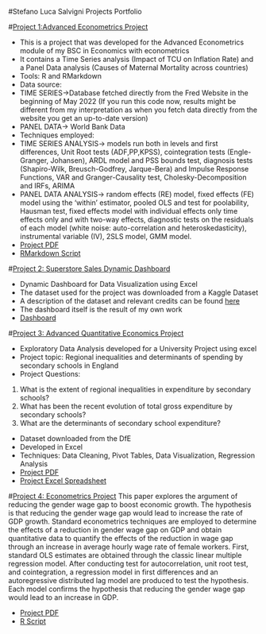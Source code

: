 #Stefano Luca Salvigni Projects Portfolio

#[Project 1:Advanced Econometrics Project](https://github.com/SalvoLDN/Advanced-Econometrics-Project.git)
* This is a project that was developed for the Advanced Econometrics module of my BSC in Economics with econometrics 
* It contains a Time Series analysis (Impact of TCU on Inflation Rate) and a Panel Data analysis (Causes of Maternal Mortality across countries)
* Tools: R and RMarkdown
* Data source: 
* TIME SERIES->Database fetched directly from the Fred Website in the beginning of May 2022 (If you run this code now, results might be different from my interpretation as when you fetch data directly from the website you get an up-to-date version) 
* PANEL DATA-> World Bank Data
* Techniques employed: 
* TIME SERIES ANALYSIS-> models run both in levels and first differences, Unit Root tests (ADF,PP,KPSS), cointegration tests (Engle-Granger, Johansen), ARDL model and PSS bounds test, diagnosis tests (Shapiro-Wilk, Breusch-Godfrey, Jarque-Bera) and Impulse Response Functions, VAR and Granger-Causality test, Cholesky-Decomposition and IRFs, ARIMA
* PANEL DATA ANALYSIS-> random effects (RE) model, fixed effects (FE) model using the ‘within’ estimator, pooled OLS and test for poolability, Hausman test, fixed effects model with individual effects only time effects only and with two-way effects, diagnostic tests on the residuals of each model (white noise: auto-correlation and heteroskedasticity), instrumental variable (IV), 2SLS model, GMM model. 
* [Project PDF](https://github.com/SalvoLDN/Advanced-Econometrics-Project/blob/main/AdvancedEconometrics_Project_33636339.pdf)
* [RMarkdown Script](https://github.com/SalvoLDN/Advanced-Econometrics-Project/blob/main/Advanced_Econometrics_Project_Final_Script.Rmd)

#[Project 2: Superstore Sales Dynamic Dashboard](https://github.com/SalvoLDN/Superstore-Sales-Dashboard)
* Dynamic Dashboard for Data Visualization using Excel
* The dataset used for the project was downloaded from a Kaggle Dataset 
* A description of the dataset and relevant credits can be found [here](https://www.kaggle.com/datasets/rohitsahoo/sales-forecasting)
* The dashboard itself is the result of my own work
* [Dashboard](https://github.com/SalvoLDN/Superstore-Sales-Dashboard/blob/main/Superstore%20Sales%20Dashboard.xlsx)

#[Project 3: Advanced Quantitative Economics Project](https://github.com/SalvoLDN/Advanced-Quantitative-Economics-Project)
* Exploratory Data Analysis developed for a University Project using excel
* Project topic: Regional inequalities and determinants of spending by secondary schools in England
* Project Questions: 
1. What is the extent of regional inequalities in expenditure by secondary schools?
2. What has been the recent evolution of total gross expenditure by secondary schools?
3. What are the determinants of secondary school expenditure?
* Dataset downloaded from the DfE
* Developed in Excel
* Techniques: Data Cleaning, Pivot Tables, Data Visualization, Regression Analysis
* [Project PDF](https://github.com/SalvoLDN/Advanced-Quantitative-Economics-Project/blob/main/Project%2001.pdf)
* [Project Excel Spreadsheet](https://github.com/SalvoLDN/Advanced-Quantitative-Economics-Project/blob/main/Project%2001.xlsx)

#[Project 4: Econometrics Project](https://github.com/SalvoLDN/Econometrics-Project)
This paper explores the argument of reducing the gender wage gap to boost economic growth. The hypothesis is that reducing the gender wage gap would lead to increase the rate of GDP growth. Standard econometrics techniques are employed to determine the effects of a reduction in gender wage gap on GDP and obtain quantitative data to quantify the effects of the reduction in wage gap through an increase in average hourly wage rate of female workers. First, standard OLS estimates are obtained through the classic linear multiple regression model. After conducting test for autocorrelation, unit root test, and cointegration, a regression model in first differences and an autoregressive distributed lag model are produced to test the hypothesis. Each model confirms the hypothesis that reducing the gender wage gap would lead to an increase in GDP.
* [Project PDF](https://github.com/SalvoLDN/Econometrics-Project/blob/main/Econometrics%20Assignment%20Gender%20Wage%20Gap.pdf)
* [R Script](https://github.com/SalvoLDN/Econometrics-Project/blob/main/Econometric%20Assignment%20Version%202.R)
